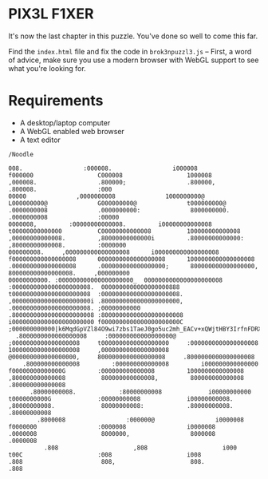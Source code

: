 # PIX3L F1XER

It's now the last chapter in this puzzle. You've done so well to come this far.

Find the `index.html` file and fix the code in `brok3npuzzl3.js` – First, a word of advice, make sure you use a modern browser with WebGL support to see what you're looking for.

# Requirements
* A desktop/laptop computer
* A WebGL enabled web browser
* A text editor

`/Noodle`

```8.                     :08                      i08                      f08                      C08                      108                      ,08.                     .80:                     .80,                     .88.                     :0
008.                 :000008.                 i000008                  f000000                  C000008                  1000008                  ,000008.                 .800000;                 .800000,                 .800008.                 :000
00000              ,0000000008              1000000000@              L000000000@              G000000000@              t000000000@              .0000000008              .0000000000:              8000000000.             .0000000008              :00000
0000008,         :00000000000008.         i00000000000008          t00000000000000          C00000000000008          100000000000008          ,00000000000008.         ,80000000000000i         .80000000000000:         ,80000000000008.         :0000000
000000008.     ,000000000000000008      i000000000000000008      f000000000000000008      0000000000000000008      1000000000000000008      .000000000000000008      .000000000000000000;      800000000000000000,      800000000000000008.     ,000000000
00000000000. :000000000000000000000_  0000000000000000000008  :0000000000000000000008.  0000000000000000000888  t0000000000000000000008  :0000000000000000000008. ,0000000000000000000000i .8000000000000000000000, .0000000000000000000008. ;00000000000
.80000000000000000000008 :80000000000000000000008 i00000000000000000000000 f0000000000000000000000C ;000000000000|k6MqdGpVZl84O9wi7zbs1TaeJ0go5uc2mh_EACv+xQWjtHBY3IrfnFDRXyKLPNUS|.80000000000000000000008:80000000000000000000008800000000000000000000
  .8000000000000000008     :000000000000000000@     ;0000000000000000008     t0000000000000000000     :0000000000000000008     10000000000000000008     ,0000000000000000008      @000000000000000000,     8000000000000000008     .8000000000000000008
    .800000000000008         :000000000000008         i000000000000000         f00000000000000G         :000000000000008         1000000000000008         ,800000000000008          800000000000008,         800000000000008         .800000000000008
      .80000000008.            :80000000008             i00000000000             t0000000000G             :00000000008             i00000000008.            ,80000000008.             80000000008:            .80000000008.            .80000000008
        .8000008                 :000000@                 i0000008                 f0000000                 :0000008                 i0000008                 .0000008                  8000000,                 8000008                 .0000008
          .808                     ,808                     i000                     t00C                     :008                     i008                     .808                      808,                     808.                    .808

```